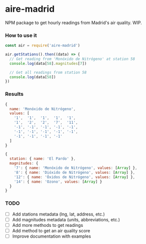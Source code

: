 # aire-madrid

NPM package to get hourly readings from Madrid's air quality. WIP.

### How to use it 

```js
const air = require('aire-madrid')

air.getStations().then((data) => {
  // Get reading from 'Monóxido de Nitrógeno' at station 58
  console.log(data[58].magnitudes[7])

  // Get all readings from station 58
  console.log(data[58])
})
```

### Results

```js
{
  name: 'Monóxido de Nitrógeno',
  values: [
    '1',  '1',  '1',  '1',  '1',
    '1',  '2',  '2',  '7',  '11',
    '-1', '-1', '-1', '-1', '-1',
    '-1', '-1', '-1', '-1', '-1',
    '-1', '-1', '-1', '-1'
  ]
}
```

```js
{
  station: { name: 'El Pardo' },
  magnitudes: {
    '7': { name: 'Monóxido de Nitrógeno', values: [Array] },
    '8': { name: 'Dióxido de Nitrógeno', values: [Array] },
    '12': { name: 'Óxidos de Nitrógeno', values: [Array] },
    '14': { name: 'Ozono', values: [Array] }
  }
}
```

### TODO

- [ ] Add stations metadata (lng, lat, address, etc.)
- [ ] Add magnitudes metadata (units, abbreviations, etc.)
- [ ] Add more methods to get readings
- [ ] Add method to get an air quality score
- [ ] Improve documentation with examples

